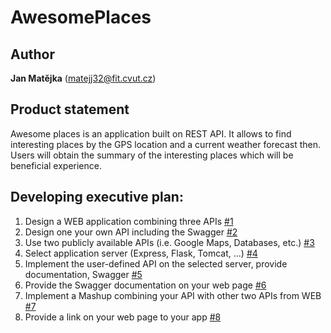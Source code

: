 # AwesomePlaces

## Author
<b>Jan Matějka</b> (matejj32@fit.cvut.cz)

## Product statement
Awesome places is an application built on REST API. It allows to find interesting places by the GPS location and a current weather forecast then. Users will obtain the summary of the interesting places which will be beneficial experience.

## Developing executive plan:
1. Design a WEB application combining three APIs [#1](https://github.com/JanMate/AwesomePlaces/issues/1)
2. Design one your own API including the Swagger [#2](https://github.com/JanMate/AwesomePlaces/issues/2)
3. Use two publicly available APIs (i.e. Google Maps, Databases, etc.) [#3](https://github.com/JanMate/AwesomePlaces/issues/3)
4. Select application server (Express, Flask, Tomcat, ...) [#4](https://github.com/JanMate/AwesomePlaces/issues/4)
5. Implement the user-defined API on the selected server, provide documentation, Swagger  [#5](https://github.com/JanMate/AwesomePlaces/issues/5)
6. Provide the Swagger documentation on your web page [#6](https://github.com/JanMate/AwesomePlaces/issues/6)
7. Implement a Mashup combining your API with other two APIs from WEB [#7](https://github.com/JanMate/AwesomePlaces/issues/7)
8. Provide a link on your web page to your app [#8](https://github.com/JanMate/AwesomePlaces/issues/8)

